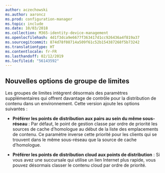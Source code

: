```yaml
---
author: aczechowski
ms.author: aaroncz
ms.prod: configuration-manager
ms.topic: include
ms.date: 10/03/2018
ms.collection: M365-identity-device-management
ms.openlocfilehash: 4d1f3dca9e6677f363417d1cc926436a4f819a37
ms.sourcegitcommit: 874d78f08714a509f61c52b154387268f5b73242
ms.translationtype: HT
ms.contentlocale: fr-FR
ms.lasthandoff: 02/12/2019
ms.locfileid: "56143592"
---
```

## <a name="bkmk_bgoptions"></a> Nouvelles options de groupe de limites
<!--1358749-->

Les groupes de limites intègrent désormais des paramètres supplémentaires qui offrent davantage de contrôle pour la distribution de contenu dans un environnement. Cette version ajoute les options suivantes :

- **Préférer les points de distribution aux pairs au sein du même sous-réseau** : Par défaut, le point de gestion classe par ordre de priorité les sources de cache d’homologue au début de la liste des emplacements de contenu. Ce paramètre inverse cette priorité pour les clients qui se trouvent dans le même sous-réseau que la source de cache d’homologue.  

- **Préférer les points de distribution cloud aux points de distribution** : Si vous avez une succursale qui utilise un lien Internet plus rapide, vous pouvez désormais classer le contenu cloud par ordre de priorité.  


